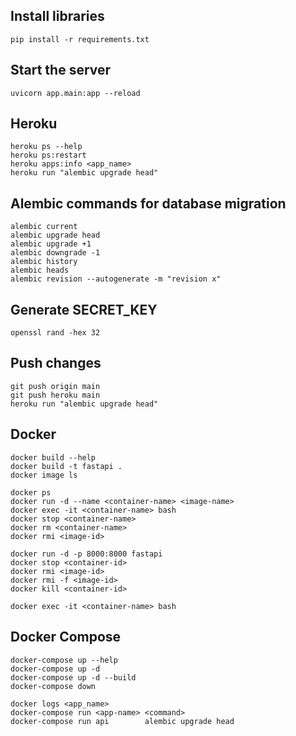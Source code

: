 ## Install libraries

    pip install -r requirements.txt


## Start the server

    uvicorn app.main:app --reload

## Heroku

    heroku ps --help
    heroku ps:restart
    heroku apps:info <app_name>
    heroku run "alembic upgrade head"


## Alembic commands for database migration 

    alembic current 
    alembic upgrade head 
    alembic upgrade +1
    alembic downgrade -1
    alembic history
    alembic heads
    alembic revision --autogenerate -m "revision x"


## Generate SECRET_KEY

    openssl rand -hex 32


## Push changes

    git push origin main
    git push heroku main
    heroku run "alembic upgrade head"

## Docker

    docker build --help
    docker build -t fastapi .
    docker image ls

    docker ps
    docker run -d --name <container-name> <image-name>
    docker exec -it <container-name> bash
    docker stop <container-name>
    docker rm <container-name>
    docker rmi <image-id>

    docker run -d -p 8000:8000 fastapi 
    docker stop <container-id>
    docker rmi <image-id>
    docker rmi -f <image-id>
    docker kill <container-id>

    docker exec -it <container-name> bash

## Docker Compose

    docker-compose up --help
    docker-compose up -d
    docker-compose up -d --build
    docker-compose down
    
    docker logs <app_name>
    docker-compose run <app-name> <command>
    docker-compose run api        alembic upgrade head
